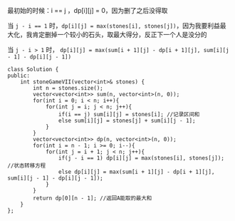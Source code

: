 最初始的时候：i == j ，dp[i][j] = 0，因为删了之后没得取

当 `j - i == 1` 时，`dp[i][j] = max(stones[i], stones[j])`，因为我要利益最大化，我肯定删掉一个较小的石头，取最大得分，反正下一个人是没分的

当 `j - i > 1` 时， `dp[i][j] = max(sum[i + 1][j] - dp[i + 1][j], sum[i][j - 1] - dp[i][j - 1])`

```
class Solution {
public:
    int stoneGameVII(vector<int>& stones) {
		int n = stones.size();
		vector<vector<int>> sum(n, vector<int>(n, 0));
		for(int i = 0; i < n; i++){
			for(int j = i; j < n; j++){
				if(i == j) sum[i][j] = stones[i]; //记录区间和
				else sum[i][j] = stones[j] + sum[i][j - 1];
			}
		}
		vector<vector<int>> dp(n, vector<int>(n, 0));
		for(int i = n - 1; i >= 0; i--){
			for(int j = i + 1; j < n; j++){
				if(j - i == 1) dp[i][j] = max(stones[i], stones[j]);  //状态转移方程
				else dp[i][j] = max(sum[i + 1][j] - dp[i + 1][j], sum[i][j - 1] - dp[i][j - 1]);
			}
		}
		return dp[0][n - 1]; //返回A能取的最大和
    }
};
```
